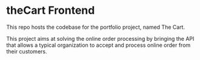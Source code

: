 # theCart Frontend

This repo hosts the codebase for the portfolio project, named The Cart.

This project aims at solving the online order processing by bringing the API that allows a typical organization to accept and process online order from their customers.
